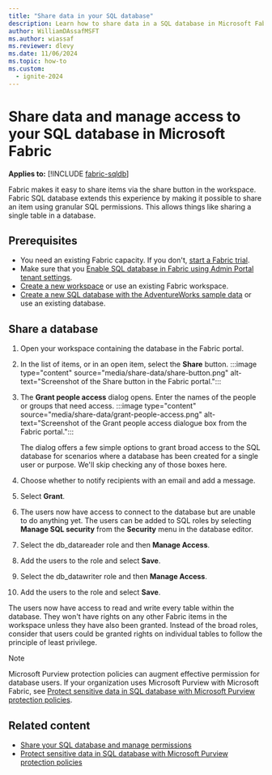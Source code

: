 ```yaml
---
title: "Share data in your SQL database"
description: Learn how to share data in a SQL database in Microsoft Fabric.
author: WilliamDAssafMSFT
ms.author: wiassaf
ms.reviewer: dlevy
ms.date: 11/06/2024
ms.topic: how-to
ms.custom:
  - ignite-2024
---
```

# Share data and manage access to your SQL database in Microsoft Fabric

**Applies to:** [!INCLUDE [fabric-sqldb](../includes/applies-to-version/fabric-sqldb.md)]

Fabric makes it easy to share items via the share button in the workspace. Fabric SQL database extends this experience by making it possible to share an item using granular SQL permissions. This allows things like sharing a single table in a database.

## Prerequisites

- You need an existing Fabric capacity. If you don't, [start a Fabric trial](../../get-started/fabric-trial.md).
- Make sure that you [Enable SQL database in Fabric using Admin Portal tenant settings](enable.md).
- [Create a new workspace](../../get-started/workspaces.md) or use an existing Fabric workspace.
- [Create a new SQL database with the AdventureWorks sample data](load-adventureworks-sample-data.md) or use an existing database.

## Share a database

1. Open your workspace containing the database in the Fabric portal.
1. In the list of items, or in an open item, select the **Share** button. :::image type="content" source="media/share-data/share-button.png" alt-text="Screenshot of the Share button in the Fabric portal.":::
1. The **Grant people access** dialog opens. Enter the names of the people or groups that need access.
   :::image type="content" source="media/share-data/grant-people-access.png" alt-text="Screenshot of the Grant people access dialogue box from the Fabric portal.":::

   The dialog offers a few simple options to grant broad access to the SQL database for scenarios where a database has been created for a single user or purpose. We'll skip checking any of those boxes here.
1. Choose whether to notify recipients with an email and add a message.
1. Select **Grant**.
1. The users now have access to connect to the database but are unable to do anything yet. The users can be added to SQL roles by selecting **Manage SQL security** from the **Security** menu in the database editor.
1. Select the db_datareader role and then **Manage Access**.
1. Add the users to the role and select **Save**.
1. Select the db_datawriter role and then **Manage Access**.
1. Add the users to the role and select **Save**.

The users now have access to read and write every table within the database. They won't have rights on any other Fabric items in the workspace unless they have also been granted. Instead of the broad roles, consider that users could be granted rights on individual tables to follow the principle of least privilege.

> [!NOTE]
> Microsoft Purview protection policies can augment effective permission for database users. If your organization uses Microsoft Purview with Microsoft Fabric, see [Protect sensitive data in SQL database with Microsoft Purview protection policies](protect-databases-with-protection-policies.md).

## Related content

- [Share your SQL database and manage permissions](share-sql-manage-permission.md)
- [Protect sensitive data in SQL database with Microsoft Purview protection policies](protect-databases-with-protection-policies.md)

